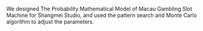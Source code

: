 We designed The Probability Mathematical Model of Macau Gambling Slot Machine for Shangmei Studio, and used the pattern search and Monte Carlo algorithm to adjust the parameters.